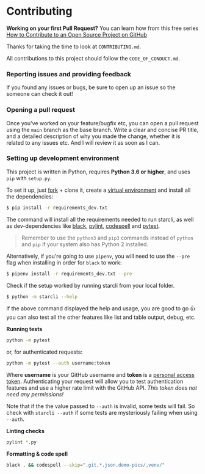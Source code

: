 # Contributing


**Working on your first Pull Request?** You can learn how from this free
series [How to Contribute to an Open Source Project on
GitHub](https://egghead.io/series/how-to-contribute-to-an-open-source-project-on-github)


Thanks for taking the time to look at `CONTRIBUTING.md`.

All contributions to this project should follow the `CODE_OF_CONDUCT.md`.

### Reporting issues and providing feedback

If you found any issues or bugs, be sure to open up an issue so the someone can
check it out!


### Opening a pull request

Once you've worked on your feature/bugfix etc, you can open a pull request using
the `main` branch as the base branch. Write a clear and concise PR title, and a
detailed description of why you made the change, whether it is related to any
issues etc. And I will review it as soon as I can.

### Setting up development environment

This project is written in Python, requires **Python 3.6 or higher**, and uses
`pip` with `setup.py`.

To set it up, just [fork](https://github.com/hedyhli/starcli/fork) + clone it,
create a [virtual environment](https://virtualenv.pypa.io/en/latest/) and
install all the dependencies:

```bash
$ pip install -r requirements_dev.txt
```

The command will install all the requirements needed to run starcli, as well as
dev-dependencies like [black](https://github.com/psf/black),
[pylint](https://www.pylint.org/),
[codespell](https://github.com/codespell-project/codespell) and
[pytest](https://pytest.org).

> Remember to use the `python3` and `pip3` commands instead of `python` and
> `pip` if your system also has Python 2 installed.

Alternatively, if you're going to use `pipenv`, you will need to use the `--pre`
flag when installing in order for `black` to work:

```bash
$ pipenv install -r requirements_dev.txt --pre
```

Check if the setup worked by running starcli from your local folder.

```bash
$ python -m starcli --help
```

If the above command displayed the help and usage, you are good to go 👍 you can
also test all the other features like list and table output, debug, etc.

**Running tests**
```bash
python -m pytest
```

or, for authenticated requests:

```bash
python -m pytest --auth username:token
```

Where **username** is your GitHub username and **token** is a
[personal access token](https://docs.github.com/en/github/authenticating-to-github/creating-a-personal-access-token).
Authenticating your request will allow you to test authentication features and
use a higher rate limit with the GitHub API. *This token does not need any permissions!*

Note that if the the value passed to `--auth` is invalid, some tests will fail.
So check with `starcli --auth` if some tests are mysteriously failing when using
`--auth`.

**Linting checks**

```bash
pylint *.py
```

**Formatting & code spell**
```bash
black . && codespell --skip=".git,*.json,demo-pics/,venv/"
```
